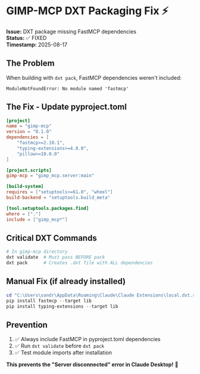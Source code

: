 # GIMP-MCP DXT Packaging Fix ⚡

**Issue:** DXT package missing FastMCP dependencies  
**Status:** ✅ FIXED  
**Timestamp:** 2025-08-17

## The Problem
When building with `dxt pack`, FastMCP dependencies weren't included:
```
ModuleNotFoundError: No module named 'fastmcp'
```

## The Fix - Update pyproject.toml
```toml
[project]
name = "gimp-mcp"
version = "0.1.0"
dependencies = [
    "fastmcp>=2.10.1",
    "typing-extensions>=4.8.0",
    "pillow>=10.0.0"
]

[project.scripts]
gimp-mcp = "gimp_mcp.server:main"

[build-system]
requires = ["setuptools>=61.0", "wheel"]
build-backend = "setuptools.build_meta"

[tool.setuptools.packages.find]
where = ["."]
include = ["gimp_mcp*"]
```

## Critical DXT Commands
```powershell
# In gimp-mcp directory
dxt validate  # Must pass BEFORE pack
dxt pack      # Creates .dxt file with ALL dependencies
```

## Manual Fix (if already installed)
```powershell
cd "C:\Users\sandr\AppData\Roaming\Claude\Claude Extensions\local.dxt.sandra-schipal.gimp-mcp"
pip install fastmcp --target lib
pip install typing-extensions --target lib
```

## Prevention
1. ✅ Always include FastMCP in pyproject.toml dependencies
2. ✅ Run `dxt validate` before `dxt pack`
3. ✅ Test module imports after installation

**This prevents the "Server disconnected" error in Claude Desktop!** 🎯